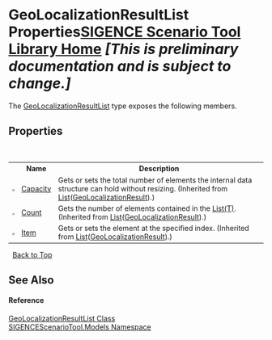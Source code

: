 # GeoLocalizationResultList Properties<a href="https://github.com/ObiWanLansi/SIGENCE-Scenario-Tool">SIGENCE Scenario Tool Library Home</a> _**\[This is preliminary documentation and is subject to change.\]**_

The <a href="3dab7fc2-e0f4-26cc-2a44-27c8975bfaf6.md">GeoLocalizationResultList</a> type exposes the following members.


## Properties
&nbsp;<table><tr><th></th><th>Name</th><th>Description</th></tr><tr><td>![Public property](media/pubproperty.gif "Public property")</td><td><a href="http://msdn2.microsoft.com/en-us/library/y52x03h2" target="_blank">Capacity</a></td><td>
Gets or sets the total number of elements the internal data structure can hold without resizing.
 (Inherited from <a href="http://msdn2.microsoft.com/en-us/library/6sh2ey19" target="_blank">List</a>(<a href="293bf539-304f-e29d-16b6-063d8b161675.md">GeoLocalizationResult</a>).)</td></tr><tr><td>![Public property](media/pubproperty.gif "Public property")</td><td><a href="http://msdn2.microsoft.com/en-us/library/27b47ht3" target="_blank">Count</a></td><td>
Gets the number of elements contained in the <a href="http://msdn2.microsoft.com/en-us/library/6sh2ey19" target="_blank">List(T)</a>.
 (Inherited from <a href="http://msdn2.microsoft.com/en-us/library/6sh2ey19" target="_blank">List</a>(<a href="293bf539-304f-e29d-16b6-063d8b161675.md">GeoLocalizationResult</a>).)</td></tr><tr><td>![Public property](media/pubproperty.gif "Public property")</td><td><a href="http://msdn2.microsoft.com/en-us/library/0ebtbkkc" target="_blank">Item</a></td><td>
Gets or sets the element at the specified index.
 (Inherited from <a href="http://msdn2.microsoft.com/en-us/library/6sh2ey19" target="_blank">List</a>(<a href="293bf539-304f-e29d-16b6-063d8b161675.md">GeoLocalizationResult</a>).)</td></tr></table>&nbsp;
<a href="#geolocalizationresultlist-properties">Back to Top</a>

## See Also


#### Reference
<a href="3dab7fc2-e0f4-26cc-2a44-27c8975bfaf6.md">GeoLocalizationResultList Class</a><br /><a href="f93b21e6-e11a-5c2f-6a3f-e615945fd019.md">SIGENCEScenarioTool.Models Namespace</a><br />